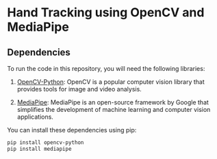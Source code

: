 # Hand Tracking using OpenCV and MediaPipe

## Dependencies

To run the code in this repository, you will need the following libraries:

1. [OpenCV-Python](https://pypi.org/project/opencv-python/): OpenCV is a popular computer vision library that provides tools for image and video analysis.

2. [MediaPipe](https://pypi.org/project/mediapipe/): MediaPipe is an open-source framework by Google that simplifies the development of machine learning and computer vision applications.

You can install these dependencies using pip:

```bash
pip install opencv-python
pip install mediapipe
